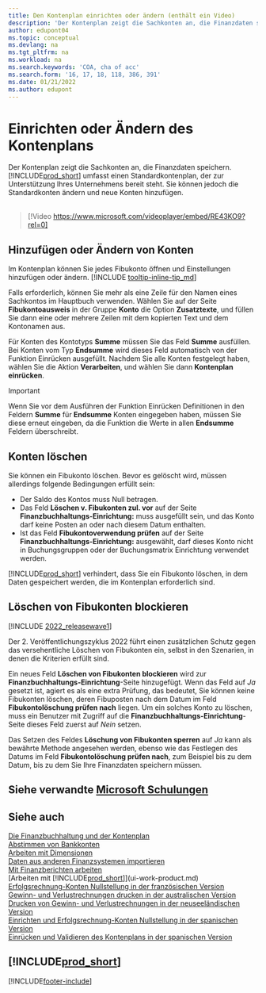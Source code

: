 ```yaml
---
title: Den Kontenplan einrichten oder ändern (enthält ein Video)
description: 'Der Kontenplan zeigt die Sachkonten an, die Finanzdaten speichern. Sie können die Standardkonten im COA ändern und neue Konten hinzufügen.'
author: edupont04
ms.topic: conceptual
ms.devlang: na
ms.tgt_pltfrm: na
ms.workload: na
ms.search.keywords: 'COA, cha of acc'
ms.search.form: '16, 17, 18, 118, 386, 391'
ms.date: 01/21/2022
ms.author: edupont
---
```

# <a name="set-up-or-change-the-chart-of-accounts"></a><a name="set-up-or-change-the-chart-of-accounts"></a>Einrichten oder Ändern des Kontenplans

Der Kontenplan zeigt die Sachkonten an, die Finanzdaten speichern. [!INCLUDE[prod_short](includes/prod_short.md)] umfasst einen Standardkontenplan, der zur Unterstützung Ihres Unternehmens bereit steht. Sie können jedoch die Standardkonten ändern und neue Konten hinzufügen.
<br><br>  

> [!Video https://www.microsoft.com/videoplayer/embed/RE43KO9?rel=0]

## <a name="add-or-change-accounts"></a><a name="add-or-change-accounts"></a>Hinzufügen oder Ändern von Konten

Im Kontenplan können Sie jedes Fibukonto öffnen und Einstellungen hinzufügen oder ändern. [!INCLUDE [tooltip-inline-tip_md](includes/tooltip-inline-tip_md.md)] 

Falls erforderlich, können Sie mehr als eine Zeile für den Namen eines Sachkontos im Hauptbuch verwenden. Wählen Sie auf der Seite **Fibukontoausweis** in der Gruppe **Konto** die Option **Zusatztexte**, und füllen Sie dann eine oder mehrere Zeilen mit dem kopierten Text und dem Kontonamen aus.  

Für Konten des Kontotyps **Summe** müssen Sie das Feld **Summe** ausfüllen. Bei Konten vom Typ **Endsumme** wird dieses Feld automatisch von der Funktion Einrücken ausgefüllt. Nachdem Sie alle Konten festgelegt haben, wählen Sie die Aktion **Verarbeiten**, und wählen Sie dann **Kontenplan einrücken**.  

> [!IMPORTANT]
> Wenn Sie vor dem Ausführen der Funktion Einrücken Definitionen in den Feldern **Summe** für **Endsumme** Konten eingegeben haben, müssen Sie diese erneut eingeben, da die Funktion die Werte in allen **Endsumme** Feldern überschreibt.

## <a name="delete-accounts"></a><a name="delete-accounts"></a>Konten löschen

Sie können ein Fibukonto löschen. Bevor es gelöscht wird, müssen allerdings folgende Bedingungen erfüllt sein:  

* Der Saldo des Kontos muss Null betragen.  
* Das Feld **Löschen v. Fibukonten zul. vor** auf der Seite **Finanzbuchhaltungs-Einrichtung:** muss ausgefüllt sein, und das Konto darf keine Posten an oder nach diesem Datum enthalten.  
* Ist das Feld **Fibukontoverwendung prüfen** auf der Seite **Finanzbuchhaltungs-Einrichtung:** ausgewählt, darf dieses Konto nicht in Buchungsgruppen oder der Buchungsmatrix Einrichtung verwendet werden.  

[!INCLUDE[prod_short](includes/prod_short.md)] verhindert, dass Sie ein Fibukonto löschen, in dem Daten gespeichert werden, die im Kontenplan erforderlich sind.  

## <a name="block-deletion-of-gl-accounts"></a><a name="block-deletion-of-gl-accounts"></a>Löschen von Fibukonten blockieren

[!INCLUDE [2022_releasewave1](includes/2022_releasewave1.md)]

Der 2. Veröffentlichungszyklus 2022 führt einen zusätzlichen Schutz gegen das versehentliche Löschen von Fibukonten ein, selbst in den Szenarien, in denen die Kriterien erfüllt sind.  

Ein neues Feld **Löschen von Fibukonten blockieren** wird zur **Finanzbuchhaltungs-Einrichtung**-Seite hinzugefügt. Wenn das Feld auf *Ja* gesetzt ist, agiert es als eine extra Prüfung, das bedeutet, Sie können keine Fibukonten löschen, deren Fibuposten nach dem Datum im Feld **Fibukontolöschung prüfen nach** liegen. Um ein solches Konto zu löschen, muss ein Benutzer mit Zugriff auf die **Finanzbuchhaltungs-Einrichtung**-Seite dieses Feld zuerst auf *Nein* setzen.  

Das Setzen des Feldes **Löschung von Fibukonten sperren** auf *Ja* kann als bewährte Methode angesehen werden, ebenso wie das Festlegen des Datums im Feld **Fibukontolöschung prüfen nach**, zum Beispiel bis zu dem Datum, bis zu dem Sie Ihre Finanzdaten speichern müssen.  

## <a name="see-related-microsoft-training"></a><a name="see-related-microsoft-training"></a>Siehe verwandte [Microsoft Schulungen](/training/modules/chart-accounts-dynamics-365-business-central/index)

## <a name="see-also"></a><a name="see-also"></a>Siehe auch

[Die Finanzbuchhaltung und der Kontenplan](finance-general-ledger.md)  
[Abstimmen von Bankkonten](bank-manage-bank-accounts.md)  
[Arbeiten mit Dimensionen](finance-dimensions.md)  
[Daten aus anderen Finanzsystemen importieren](across-import-data-configuration-packages.md)  
[Mit Finanzberichten arbeiten](bi-how-work-account-schedule.md)  
[Arbeiten mit [!INCLUDE[prod_short](includes/prod_short.md)]](ui-work-product.md)  
[Erfolgsrechnung-Konten Nullstellung in der französischen Version](LocalFunctionality/France/how-to-close-income-statement-accounts.md)  
[Gewinn- und Verlustrechnungen drucken in der australischen Version](LocalFunctionality/Australia/how-to-print-income-statements.md)  
[Drucken von Gewinn- und Verlustrechnungen in der neuseeländischen Version](LocalFunctionality/NewZealand/how-to-print-income-statements.md)  
[Einrichten und Erfolgsrechnung-Konten Nullstellung in der spanischen Version](LocalFunctionality/Spain/how-to-set-up-and-close-income-statement-balances.md)  
[Einrücken und Validieren des Kontenplans in der spanischen Version](LocalFunctionality/Spain/how-to-indent-and-validate-chart-of-accounts.md)  

## [!INCLUDE[prod_short](includes/free_trial_md.md)]

[!INCLUDE[footer-include](includes/footer-banner.md)]
